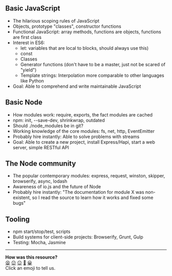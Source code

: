 ## Basic JavaScript

* The hilarious scoping rules of JavaScript
* Objects, prototype "classes", constructor functions
* Functional JavaScript: array methods, functions are objects, functions are first class
* Interest in ES6:
  * let: variables that are local to blocks, should always use this)
  * const
  * Classes
  * Generator functions (don't have to be a master, just not be scared of "yield")
  * Template strings: Interpolation more comparable to other languages like Python
* Goal: Able to comprehend and write maintainable JavaScript

## Basic Node

* How modules work: require, exports, the fact modules are cached
* npm: init, --save-dev, shrinkwrap, outdated
* Should ./node_modules be in git?
* Working knowledge of the core modules: fs, net, http, EventEmitter
* Probably hire instantly: Able to solve problems with streams
* Goal: Able to create a new project, install Express/Hapi, start a web server, simple RESTful API

## The Node community

* The popular contemporary modules: express, request, winston, skipper, browserify, async, lodash
* Awareness of io.js and the future of Node
* Probably hire instantly: "The documentation for module X was non-existent, so I read the source to learn how it works and fixed some bugs"

## Tooling

* npm start/stop/test, scripts
* Build systems for client-side projects: Browserify, Grunt, Gulp
* Testing: Mocha, Jasmine

<!-- BEGIN GENERATED SECTION DO NOT EDIT -->

---

**How was this resource?**  
[😫](https://airtable.com/shrUJ3t7KLMqVRFKR?prefill_Repository=course&prefill_File=node/alexyoung/node_jr_checklist.md&prefill_Sentiment=😫) [😕](https://airtable.com/shrUJ3t7KLMqVRFKR?prefill_Repository=course&prefill_File=node/alexyoung/node_jr_checklist.md&prefill_Sentiment=😕) [😐](https://airtable.com/shrUJ3t7KLMqVRFKR?prefill_Repository=course&prefill_File=node/alexyoung/node_jr_checklist.md&prefill_Sentiment=😐) [🙂](https://airtable.com/shrUJ3t7KLMqVRFKR?prefill_Repository=course&prefill_File=node/alexyoung/node_jr_checklist.md&prefill_Sentiment=🙂) [😀](https://airtable.com/shrUJ3t7KLMqVRFKR?prefill_Repository=course&prefill_File=node/alexyoung/node_jr_checklist.md&prefill_Sentiment=😀)  
Click an emoji to tell us.

<!-- END GENERATED SECTION DO NOT EDIT -->
